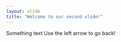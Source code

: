 ```yaml
---
layout: slide
title: "Welcome to our second slide!"
---
```

Something text
Use the left arrow to go back!

